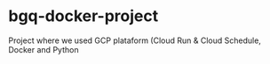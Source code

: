 # bgq-docker-project
Project where we used GCP plataform (Cloud Run &amp; Cloud Schedule, Docker and Python 
